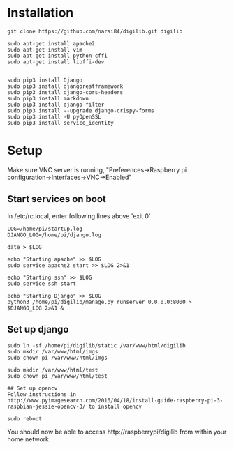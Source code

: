 # Installation
```
git clone https://github.com/narsi84/digilib.git digilib

sudo apt-get install apache2
sudo apt-get install vim
sudo apt-get install python-cffi
sudo apt-get install libffi-dev


sudo pip3 install Django
sudo pip3 install djangorestframework
sudo pip3 install django-cors-headers
sudo pip3 install markdown
sudo pip3 install django-filter
sudo pip3 install --upgrade django-crispy-forms
sudo pip3 install -U pyOpenSSL
sudo pip3 install service_identity
```


# Setup
Make sure VNC server is running, "Preferences->Raspberry pi configuration->Interfaces->VNC->Enabled"

## Start services on boot
In /etc/rc.local, enter following lines above 'exit 0'
```
LOG=/home/pi/startup.log
DJANGO_LOG=/home/pi/django.log

date > $LOG

echo "Starting apache" >> $LOG
sudo service apache2 start >> $LOG 2>&1

echo "Starting ssh" >> $LOG
sudo service ssh start

echo "Starting Django" >> $LOG
python3 /home/pi/digilib/manage.py runserver 0.0.0.0:8000 > $DJANGO_LOG 2>&1 &
```

## Set up django
```
sudo ln -sf /home/pi/digilib/static /var/www/html/digilib
sudo mkdir /var/www/html/imgs
sudo chown pi /var/www/html/imgs

sudo mkdir /var/www/html/test
sudo chown pi /var/www/html/test

## Set up opencv
Follow instructions in http://www.pyimagesearch.com/2016/04/18/install-guide-raspberry-pi-3-raspbian-jessie-opencv-3/ to install opencv

sudo reboot
```
You should now be able to access http://raspberrypi/digilib from within your home network
